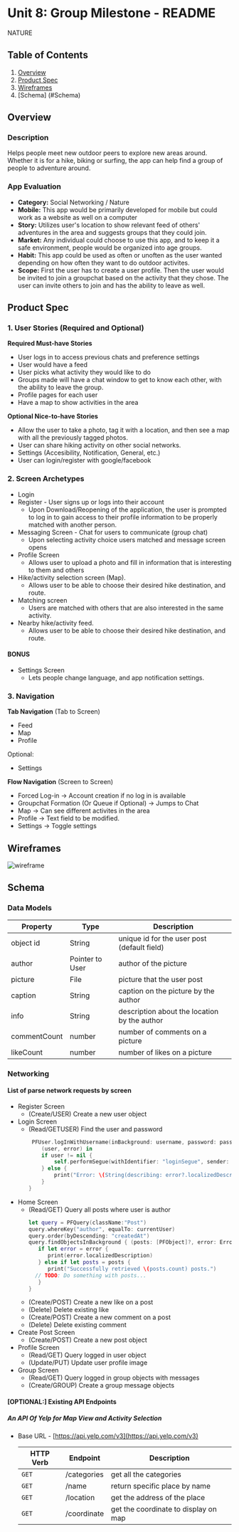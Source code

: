Unit 8: Group Milestone - README 
===

NATURE

## Table of Contents
1. [Overview](#Overview)
2. [Product Spec](#Product-Spec)
3. [Wireframes](#Wireframes)
4. [Schema] (#Schema)

## Overview
### Description
Helps people meet new outdoor peers to explore new areas around. Whether it is for a hike, biking or surfing, the app can help find a group of people to adventure around.


### App Evaluation
- **Category:** Social Networking / Nature
- **Mobile:** This app would be primarily developed for mobile but could work as a website as well on a computer
- **Story:** Utilizes user's location to show relevant feed of others' adventures in the area and suggests groups that they could join.
- **Market:** Any individual could choose to use this app, and to keep it a safe environment, people would be organized into age groups.
- **Habit:** This app could be used as often or unoften as the user wanted depending on how often they want to do outdoor activites. 
- **Scope:** First the user has to create a user profile. Then the user would be invited to join a groupchat based on the activity that they chose. The user can invite others to join and has the ability to leave as well.
 
 

## Product Spec
### 1. User Stories (Required and Optional)

**Required Must-have Stories**

* User logs in to access previous chats and preference settings
* User would have a feed 
* User picks what activity they would like to do 
* Groups made will have a chat window to get to know each other, with the ability to leave the group.
* Profile pages for each user
* Have a map to show activities in the area

**Optional Nice-to-have Stories**

* Allow the user to take a photo, tag it with a location, and then see a map with all the previously tagged photos. 
* User can share hiking activity on other social networks.
 * Settings (Accesibility, Notification, General, etc.)
 * User can login/register with google/facebook

### 2. Screen Archetypes

* Login 
* Register - User signs up or logs into their account
   * Upon Download/Reopening of the application, the user is prompted to log in to gain access to their profile information to be properly matched with another person. 
* Messaging Screen - Chat for users to communicate (group chat)
   * Upon selecting activity choice users matched and message screen opens
* Profile Screen 
   * Allows user to upload a photo and fill in information that is interesting to them and others
* Hike/activity selection screen (Map).
   * Allows user to be able to choose their desired hike destination, and route.
* Matching screen
    * Users are matched with others that are also interested in the same activity.
* Nearby hike/activity feed.
   * Allows user to be able to choose their desired hike destination, and route.

#### BONUS
* Settings Screen
   * Lets people change language, and app notification settings.

### 3. Navigation

**Tab Navigation** (Tab to Screen)

* Feed
* Map
* Profile


Optional:
* Settings


**Flow Navigation** (Screen to Screen)
* Forced Log-in -> Account creation if no log in is available
* Groupchat Formation (Or Queue if Optional) -> Jumps to Chat
* Map -> Can see different activites in the area
* Profile -> Text field to be modified. 
* Settings -> Toggle settings

## Wireframes
![wireframe](https://user-images.githubusercontent.com/43360016/158896761-40b7d55f-7a9d-4c88-bfe3-a616bf74e557.jpg)

## Schema

### Data Models 
 Property | Type | Description
----------|----------|-----------
object id | String | unique id for the user post (default field)
  author  | Pointer to User | author of the picture
 picture  | File  | picture that the user post
 caption  | String | caption on the picture by the author
 info | String | description about the location by the author
 commentCount| number | number of comments on a picture
 likeCount  | number | number of likes on a picture
  

### Networking
#### List of parse network requests by screen
   - Register Screen
      - (Create/USER) Create a new user object
   - Login Screen
      - (Read/GETUSER) Find the user and password
        ```swift
         PFUser.logInWithUsername(inBackground: username, password: password) {
            (user, error) in
            if user != nil {
                self.performSegue(withIdentifier: "loginSegue", sender: nil)
            } else {
                print("Error: \(String(describing: error?.localizedDescription))")
            }
        }
         ```
   - Home Screen
      - (Read/GET) Query all posts where user is author
         ```swift
         let query = PFQuery(className:"Post")
         query.whereKey("author", equalTo: currentUser)
         query.order(byDescending: "createdAt")
         query.findObjectsInBackground { (posts: [PFObject]?, error: Error?) in
            if let error = error { 
               print(error.localizedDescription)
            } else if let posts = posts {
               print("Successfully retrieved \(posts.count) posts.")
           // TODO: Do something with posts...
            }
         }
         ```
      - (Create/POST) Create a new like on a post
      - (Delete) Delete existing like
      - (Create/POST) Create a new comment on a post
      - (Delete) Delete existing comment
   - Create Post Screen
      - (Create/POST) Create a new post object
   - Profile Screen
      - (Read/GET) Query logged in user object
      - (Update/PUT) Update user profile image
   - Group Screen
      - (Read/GET) Query logged in group objects with messages
      - (Create/GROUP) Create a group message objects

#### [OPTIONAL:] Existing API Endpoints
##### An API Of Yelp for Map View and Activity Selection
- Base URL - [https://api.yelp.com/v3](https://api.yelp.com/v3)

   HTTP Verb | Endpoint | Description
   ----------|----------|------------
    `GET`    | /categories | get all the categories
    `GET`    | /name | return specific place by name
    `GET`    | /location   | get the address of the place
    `GET`    | /coordinate | get the coordinate to display on map
